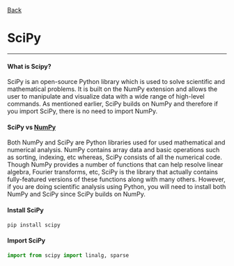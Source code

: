 [Back](../extends_libraries.md)

# SciPy
---

#### What is Scipy?
SciPy is an open-source Python library which is used to solve scientific and mathematical problems. It is built on the NumPy extension and allows the user to manipulate and visualize data with a wide range of high-level commands. As mentioned earlier, SciPy builds on NumPy and therefore if you import SciPy, there is no need to import NumPy.


#### SciPy vs [NumPy](numpy.md)
Both NumPy and SciPy are Python libraries used for used mathematical and numerical analysis. NumPy contains array data and basic operations such as sorting, indexing, etc whereas, SciPy consists of all the numerical code. Though NumPy provides a number of functions that can help resolve linear algebra, Fourier transforms, etc, SciPy is the library that actually contains fully-featured versions of these functions along with many others. However, if you are doing scientific analysis using Python, you will need to install both NumPy and SciPy since SciPy builds on NumPy.

#### Install SciPy
```python
pip install scipy
```

#### Import SciPy
```python
import from scipy import linalg, sparse
```

